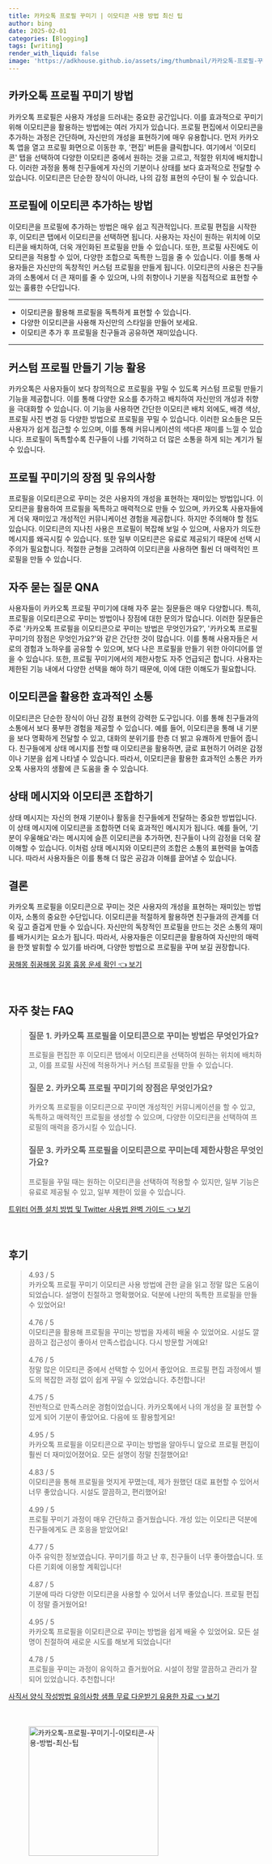 ```yaml
---
title: 카카오톡 프로필 꾸미기 | 이모티콘 사용 방법 최신 팁
author: bing
date: 2025-02-01
categories: [Blogging]
tags: [writing]
render_with_liquid: false
image: 'https://adkhouse.github.io/assets/img/thumbnail/카카오톡-프로필-꾸미기-|-이모티콘-사용-방법-최신-팁.webp'
---
```



<h2 id='카카오톡 프로필 꾸미기 방법'>카카오톡 프로필 꾸미기 방법</h2>

<p>카카오톡 프로필은 사용자 개성을 드러내는 중요한 공간입니다. 이를 효과적으로 꾸미기 위해 이모티콘을 활용하는 방법에는 여러 가지가 있습니다. 프로필 편집에서 이모티콘을 추가하는 과정은 간단하며, 자신만의 개성을 표현하기에 매우 유용합니다. 먼저 카카오톡 앱을 열고 프로필 화면으로 이동한 후, '편집' 버튼을 클릭합니다. 여기에서 '이모티콘' 탭을 선택하여 다양한 이모티콘 중에서 원하는 것을 고르고, 적절한 위치에 배치합니다. 이러한 과정을 통해 친구들에게 자신의 기분이나 상태를 보다 효과적으로 전달할 수 있습니다. 이모티콘은 단순한 장식이 아니라, 나의 감정 표현의 수단이 될 수 있습니다.</p>

<h2 id='프로필에 이모티콘 추가하는 방법'>프로필에 이모티콘 추가하는 방법</h2>

<p>이모티콘을 프로필에 추가하는 방법은 매우 쉽고 직관적입니다. 프로필 편집을 시작한 후, 이모티콘 탭에서 이모티콘을 선택하면 됩니다. 사용자는 자신이 원하는 위치에 이모티콘을 배치하여, 더욱 개인화된 프로필을 만들 수 있습니다. 또한, 프로필 사진에도 이모티콘을 적용할 수 있어, 다양한 조합으로 독특한 느낌을 줄 수 있습니다. 이를 통해 사용자들은 자신만의 독창적인 커스텀 프로필을 만들게 됩니다. 이모티콘의 사용은 친구들과의 소통에서 더 큰 재미를 줄 수 있으며, 나의 취향이나 기분을 직접적으로 표현할 수 있는 훌륭한 수단입니다.</p>

<hr />

<ul>
    <li>이모티콘을 활용해 프로필을 독특하게 표현할 수 있습니다.</li>
    <li>다양한 이모티콘을 사용해 자신만의 스타일을 만들어 보세요.</li>
    <li>이모티콘 추가 후 프로필을 친구들과 공유하면 재미있습니다.</li>
</ul>

<hr />

<h2 id='커스텀 프로필 만들기 기능 활용'>커스텀 프로필 만들기 기능 활용</h2>

<p>카카오톡은 사용자들이 보다 창의적으로 프로필을 꾸밀 수 있도록 커스텀 프로필 만들기 기능을 제공합니다. 이를 통해 다양한 요소를 추가하고 배치하여 자신만의 개성과 취향을 극대화할 수 있습니다. 이 기능을 사용하면 간단한 이모티콘 배치 외에도, 배경 색상, 프로필 사진 변경 등 다양한 방법으로 프로필을 꾸밀 수 있습니다. 이러한 요소들은 모든 사용자가 쉽게 접근할 수 있으며, 이를 통해 커뮤니케이션의 색다른 재미를 느낄 수 있습니다. 프로필이 독특할수록 친구들이 나를 기억하고 더 많은 소통을 하게 되는 계기가 될 수 있습니다.</p>

<h2 id='프로필 꾸미기의 장점 및 유의사항'>프로필 꾸미기의 장점 및 유의사항</h2>

<p>프로필을 이모티콘으로 꾸미는 것은 사용자의 개성을 표현하는 재미있는 방법입니다. 이모티콘을 활용하여 프로필을 독특하고 매력적으로 만들 수 있으며, 카카오톡 사용자들에게 더욱 재미있고 개성적인 커뮤니케이션 경험을 제공합니다. 하지만 주의해야 할 점도 있습니다. 이모티콘의 지나친 사용은 프로필이 복잡해 보일 수 있으며, 사용자가 의도한 메시지를 왜곡시킬 수 있습니다. 또한 일부 이모티콘은 유료로 제공되기 때문에 선택 시 주의가 필요합니다. 적절한 균형을 고려하여 이모티콘을 사용하면 훨씬 더 매력적인 프로필을 만들 수 있습니다.</p>

<h2 id='자주 묻는 질문 QNA'>자주 묻는 질문 QNA</h2>

<p>사용자들이 카카오톡 프로필 꾸미기에 대해 자주 묻는 질문들은 매우 다양합니다. 특히, 프로필을 이모티콘으로 꾸미는 방법이나 장점에 대한 문의가 많습니다. 이러한 질문들은 주로 '카카오톡 프로필을 이모티콘으로 꾸미는 방법은 무엇인가요?', '카카오톡 프로필 꾸미기의 장점은 무엇인가요?'와 같은 간단한 것이 많습니다. 이를 통해 사용자들은 서로의 경험과 노하우를 공유할 수 있으며, 보다 나은 프로필을 만들기 위한 아이디어를 얻을 수 있습니다. 또한, 프로필 꾸미기에서의 제한사항도 자주 언급되곤 합니다. 사용자는 제한된 기능 내에서 다양한 선택을 해야 하기 때문에, 이에 대한 이해도가 필요합니다.</p>

<h2 id='이모티콘을 활용한 효과적인 소통'>이모티콘을 활용한 효과적인 소통</h2>

<p>이모티콘은 단순한 장식이 아닌 감정 표현의 강력한 도구입니다. 이를 통해 친구들과의 소통에서 보다 풍부한 경험을 제공할 수 있습니다. 예를 들어, 이모티콘을 통해 내 기분을 보다 명확하게 전달할 수 있고, 대화의 분위기를 한층 더 밝고 유쾌하게 만들어 줍니다. 친구들에게 상태 메시지를 전할 때 이모티콘을 활용하면, 글로 표현하기 어려운 감정이나 기분을 쉽게 나타낼 수 있습니다. 따라서, 이모티콘을 활용한 효과적인 소통은 카카오톡 사용자의 생활에 큰 도움을 줄 수 있습니다.</p>

<h2 id='상태 메시지와 이모티콘 조합하기'>상태 메시지와 이모티콘 조합하기</h2>

<p>상태 메시지는 자신의 현재 기분이나 활동을 친구들에게 전달하는 중요한 방법입니다. 이 상태 메시지에 이모티콘을 조합하면 더욱 효과적인 메시지가 됩니다. 예를 들어, '기분이 우울해요'라는 메시지에 슬픈 이모티콘을 추가하면, 친구들이 나의 감정을 더욱 잘 이해할 수 있습니다. 이처럼 상태 메시지와 이모티콘의 조합은 소통의 표현력을 높여줍니다. 따라서 사용자들은 이를 통해 더 많은 공감과 이해를 끌어낼 수 있습니다.</p>

<h2 id='결론'>결론</h2>

<p>카카오톡 프로필을 이모티콘으로 꾸미는 것은 사용자의 개성을 표현하는 재미있는 방법이자, 소통의 중요한 수단입니다. 이모티콘을 적절하게 활용하면 친구들과의 관계를 더욱 깊고 즐겁게 만들 수 있습니다. 자신만의 독창적인 프로필을 만드는 것은 소통의 재미를 배가시키는 요소가 됩니다. 따라서, 사용자들은 이모티콘을 활용하여 자신만의 매력을 한껏 발휘할 수 있기를 바라며, 다양한 방법으로 프로필을 꾸며 보길 권장합니다.</p>


<p><a class="click-button" title="꿈해몽 쥐꿈해몽 길몽 흉몽 운세 확인" href="https://adkhouse.github.io/posts/%EA%BF%88%ED%95%B4%EB%AA%BD-%EC%A5%90%EA%BF%88%ED%95%B4%EB%AA%BD-%EA%B8%B8%EB%AA%BD-%ED%9D%89%EB%AA%BD-%EC%9A%B4%EC%84%B8-%ED%99%95%EC%9D%B8/" rel="dofollow">꿈해몽 쥐꿈해몽 길몽 흉몽 운세 확인 👈 보기</a></p><br>
<h2 id='자주_찾는_FAQ'>자주 찾는 FAQ</h2>
<div itemscope="" itemtype="https://schema.org/FAQPage"> 
<blockquote> 
<div itemscope="" itemprop="mainEntity" itemtype="https://schema.org/Question"> 
<h3 itemprop="name">질문 1. 카카오톡 프로필을 이모티콘으로 꾸미는 방법은 무엇인가요?</h3> 
<div itemscope="" itemprop="acceptedAnswer" itemtype="https://schema.org/Answer"> 
<span itemprop="text"> 
<p>프로필을 편집한 후 이모티콘 탭에서 이모티콘을 선택하여 원하는 위치에 배치하고, 이를 프로필 사진에 적용하거나 커스텀 프로필을 만들 수 있습니다.</p> 
</span> 
</div> 
</div> 
<div itemscope="" itemprop="mainEntity" itemtype="https://schema.org/Question"> 
<h3 itemprop="name">질문 2. 카카오톡 프로필 꾸미기의 장점은 무엇인가요?</h3> 
<div itemscope="" itemprop="acceptedAnswer" itemtype="https://schema.org/Answer"> 
<span itemprop="text"> 
<p>카카오톡 프로필을 이모티콘으로 꾸미면 개성적인 커뮤니케이션을 할 수 있고, 독특하고 매력적인 프로필을 생성할 수 있으며, 다양한 이모티콘을 선택하여 프로필의 매력을 증가시킬 수 있습니다.</p> 
</span> 
</div> 
</div> 
<div itemscope="" itemprop="mainEntity" itemtype="https://schema.org/Question"> 
<h3 itemprop="name">질문 3. 카카오톡 프로필을 이모티콘으로 꾸미는데 제한사항은 무엇인가요?</h3> 
<div itemscope="" itemprop="acceptedAnswer" itemtype="https://schema.org/Answer"> 
<span itemprop="text"> 
<p>프로필을 꾸밀 때는 원하는 이모티콘을 선택하여 적용할 수 있지만, 일부 기능은 유료로 제공될 수 있고, 일부 제한이 있을 수 있습니다.</p> 
</span> 
</div> 
</div> 
</blockquote> 
</div>
<p><a class="click-button" title="트위터 어플 설치 방법 및 Twitter 사용법 완벽 가이드" href="https://adkhouse.github.io/posts/%ED%8A%B8%EC%9C%84%ED%84%B0-%EC%96%B4%ED%94%8C-%EC%84%A4%EC%B9%98-%EB%B0%A9%EB%B2%95-%EB%B0%8F-Twitter-%EC%82%AC%EC%9A%A9%EB%B2%95-%EC%99%84%EB%B2%BD-%EA%B0%80%EC%9D%B4%EB%93%9C/" rel="dofollow">트위터 어플 설치 방법 및 Twitter 사용법 완벽 가이드 👈 보기</a></p><br>
<h2 id='후기'>후기</h2>
<div itemscope itemtype="https://schema.org/Product">
  <blockquote>
  <div itemprop="review" itemscope itemtype="https://schema.org/Review">
      <div itemprop="reviewRating" itemscope itemtype="https://schema.org/Rating"> <span itemprop="ratingValue">4.93</span> / <span itemprop="bestRating">5</span> </div>
      <span itemprop="reviewBody">카카오톡 프로필 꾸미기 이모티콘 사용 방법에 관한 글을 읽고 정말 많은 도움이 되었습니다. 설명이 친절하고 명확했어요. 덕분에 나만의 독특한 프로필을 만들 수 있었어요!</span>
  </div>
  <br>
  <div itemprop="review" itemscope itemtype="https://schema.org/Review">
      <div itemprop="reviewRating" itemscope itemtype="https://schema.org/Rating"> <span itemprop="ratingValue">4.76</span> / <span itemprop="bestRating">5</span> </div>
      <span itemprop="reviewBody">이모티콘을 활용해 프로필을 꾸미는 방법을 자세히 배울 수 있었어요. 시설도 깔끔하고 접근성이 좋아서 만족스럽습니다. 다시 방문할 거예요!</span>
  </div>
  <br>
  <div itemprop="review" itemscope itemtype="https://schema.org/Review">
      <div itemprop="reviewRating" itemscope itemtype="https://schema.org/Rating"> <span itemprop="ratingValue">4.76</span> / <span itemprop="bestRating">5</span> </div>
      <span itemprop="reviewBody">정말 많은 이모티콘 중에서 선택할 수 있어서 좋았어요. 프로필 편집 과정에서 별도의 복잡한 과정 없이 쉽게 꾸밀 수 있었습니다. 추천합니다!</span>
  </div>
  <br>
  <div itemprop="review" itemscope itemtype="https://schema.org/Review">
      <div itemprop="reviewRating" itemscope itemtype="https://schema.org/Rating"> <span itemprop="ratingValue">4.75</span> / <span itemprop="bestRating">5</span> </div>
      <span itemprop="reviewBody">전반적으로 만족스러운 경험이었습니다. 카카오톡에서 나의 개성을 잘 표현할 수 있게 되어 기분이 좋았어요. 다음에 또 활용할게요!</span>
  </div>
  <br>
  <div itemprop="review" itemscope itemtype="https://schema.org/Review">
      <div itemprop="reviewRating" itemscope itemtype="https://schema.org/Rating"> <span itemprop="ratingValue">4.95</span> / <span itemprop="bestRating">5</span> </div>
      <span itemprop="reviewBody">카카오톡 프로필을 이모티콘으로 꾸미는 방법을 알아두니 앞으로 프로필 편집이 훨씬 더 재미있어졌어요. 모든 설명이 정말 친절했어요!</span>
  </div>
  <br>
  <div itemprop="review" itemscope itemtype="https://schema.org/Review">
      <div itemprop="reviewRating" itemscope itemtype="https://schema.org/Rating"> <span itemprop="ratingValue">4.83</span> / <span itemprop="bestRating">5</span> </div>
      <span itemprop="reviewBody">이모티콘을 통해 프로필을 멋지게 꾸몄는데, 제가 원했던 대로 표현할 수 있어서 너무 좋았습니다. 시설도 깔끔하고, 편리했어요!</span>
  </div>
  <br>
  <div itemprop="review" itemscope itemtype="https://schema.org/Review">
      <div itemprop="reviewRating" itemscope itemtype="https://schema.org/Rating"> <span itemprop="ratingValue">4.99</span> / <span itemprop="bestRating">5</span> </div>
      <span itemprop="reviewBody">프로필 꾸미기 과정이 매우 간단하고 즐거웠습니다. 개성 있는 이모티콘 덕분에 친구들에게도 큰 호응을 받았어요!</span>
  </div>
  <br>
  <div itemprop="review" itemscope itemtype="https://schema.org/Review">
      <div itemprop="reviewRating" itemscope itemtype="https://schema.org/Rating"> <span itemprop="ratingValue">4.77</span> / <span itemprop="bestRating">5</span> </div>
      <span itemprop="reviewBody">아주 유익한 정보였습니다. 꾸미기를 하고 난 후, 친구들이 너무 좋아했습니다. 또 다른 기회에 이용할 계획입니다!</span>
  </div>
  <br>
  <div itemprop="review" itemscope itemtype="https://schema.org/Review">
      <div itemprop="reviewRating" itemscope itemtype="https://schema.org/Rating"> <span itemprop="ratingValue">4.87</span> / <span itemprop="bestRating">5</span> </div>
      <span itemprop="reviewBody">기분에 따라 다양한 이모티콘을 사용할 수 있어서 너무 좋았습니다. 프로필 편집이 정말 즐거웠어요!</span>
  </div>
  <br>
  <div itemprop="review" itemscope itemtype="https://schema.org/Review">
      <div itemprop="reviewRating" itemscope itemtype="https://schema.org/Rating"> <span itemprop="ratingValue">4.95</span> / <span itemprop="bestRating">5</span> </div>
      <span itemprop="reviewBody">카카오톡 프로필을 이모티콘으로 꾸미는 방법을 쉽게 배울 수 있었어요. 모든 설명이 친절하여 새로운 시도를 해보게 되었습니다!</span>
  </div>
  <br>
  <div itemprop="review" itemscope itemtype="https://schema.org/Review">
      <div itemprop="reviewRating" itemscope itemtype="https://schema.org/Rating"> <span itemprop="ratingValue">4.78</span> / <span itemprop="bestRating">5</span> </div>
      <span itemprop="reviewBody">프로필을 꾸미는 과정이 유익하고 즐거웠어요. 시설이 정말 깔끔하고 관리가 잘 되어 있었습니다. 추천합니다!</span>
  </div>
  </blockquote>
</div>
<p><a class="click-button" title="사직서 양식 작성방법 유의사항 샘플 무료 다운받기 유용한 자료" href="https://adkhouse.github.io/posts/%EC%82%AC%EC%A7%81%EC%84%9C-%EC%96%91%EC%8B%9D-%EC%9E%91%EC%84%B1%EB%B0%A9%EB%B2%95-%EC%9C%A0%EC%9D%98%EC%82%AC%ED%95%AD-%EC%83%98%ED%94%8C-%EB%AC%B4%EB%A3%8C-%EB%8B%A4%EC%9A%B4%EB%B0%9B%EA%B8%B0-%EC%9C%A0%EC%9A%A9%ED%95%9C-%EC%9E%90%EB%A3%8C/" rel="dofollow">사직서 양식 작성방법 유의사항 샘플 무료 다운받기 유용한 자료 👈 보기</a></p><br>
<figure class="image"><img src="https://adkhouse.github.io/assets/img/thumbnail/카카오톡-프로필-꾸미기-|-이모티콘-사용-방법-최신-팁.webp" alt="카카오톡-프로필-꾸미기-|-이모티콘-사용-방법-최신-팁" width="256" height="256"></figure>